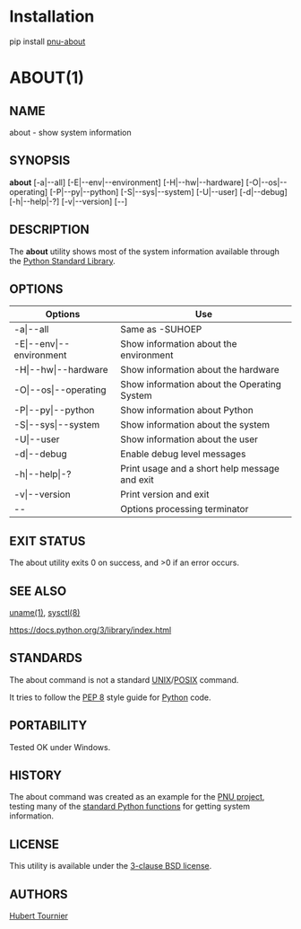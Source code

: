 # Installation
pip install [pnu-about](https://pypi.org/project/pnu-about/)

# ABOUT(1)

## NAME
about - show system information

## SYNOPSIS
**about**
[-a\|--all]
[-E\|--env\|--environment]
[-H\|--hw\|--hardware]
[-O\|--os\|--operating]
[-P\|--py\|--python]
[-S\|--sys\|--system]
[-U\|--user]
[-d\|--debug]
[-h\|--help\|-?]
[-v\|--version]
[--]

## DESCRIPTION
The **about** utility shows most of the system information available through the [Python Standard Library](https://docs.python.org/3/library/index.html).

## OPTIONS

Options | Use
------- | ---
-a\|--all|Same as -SUHOEP
-E\|--env\|--environment|Show information about the environment
-H\|--hw\|--hardware|Show information about the hardware
-O\|--os\|--operating|Show information about the Operating System
-P\|--py\|--python|Show information about Python
-S\|--sys\|--system|Show information about the system
-U\|--user|Show information about the user
-d\|--debug|Enable debug level messages
-h\|--help\|-?|Print usage and a short help message and exit
-v\|--version|Print version and exit
--|Options processing terminator

## EXIT STATUS
The about utility exits 0 on success, and >0 if an error occurs.

## SEE ALSO
[uname(1)](https://www.freebsd.org/cgi/man.cgi?query=uname), [sysctl(8)](https://www.freebsd.org/cgi/man.cgi?query=sysctl)

https://docs.python.org/3/library/index.html

## STANDARDS
The about command is not a standard [UNIX](https://en.wikipedia.org/wiki/Unix)/[POSIX](https://en.wikipedia.org/wiki/POSIX) command.

It tries to follow the [PEP 8](https://www.python.org/dev/peps/pep-0008/) style guide for [Python](https://www.python.org/) code.

## PORTABILITY
Tested OK under Windows.

## HISTORY
The about command was created as an example for the [PNU project](https://github.com/HubTou/PNU), testing many of the [standard Python functions](https://docs.python.org/3/library/index.html) for getting system information.

## LICENSE
This utility is available under the [3-clause BSD license](https://opensource.org/licenses/BSD-3-Clause).

## AUTHORS
[Hubert Tournier](https://github.com/HubTou)

